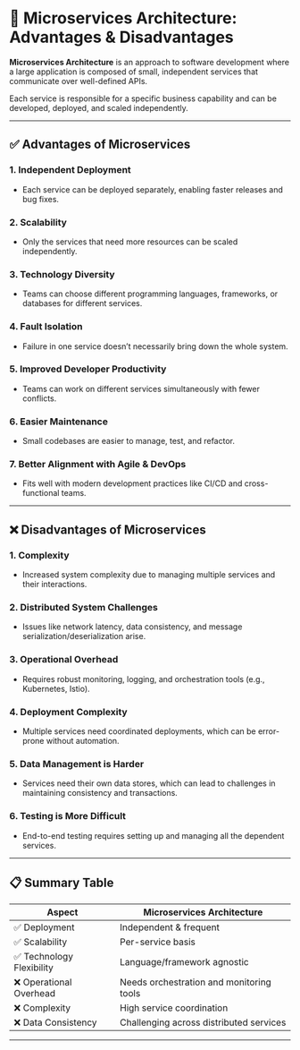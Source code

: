 # 🔗 Microservices Architecture: Advantages & Disadvantages

**Microservices Architecture** is an approach to software development where a large application is composed of small, independent services that communicate over well-defined APIs.

Each service is responsible for a specific business capability and can be developed, deployed, and scaled independently.

---

## ✅ Advantages of Microservices

### 1. **Independent Deployment**
- Each service can be deployed separately, enabling faster releases and bug fixes.

### 2. **Scalability**
- Only the services that need more resources can be scaled independently.

### 3. **Technology Diversity**
- Teams can choose different programming languages, frameworks, or databases for different services.

### 4. **Fault Isolation**
- Failure in one service doesn’t necessarily bring down the whole system.

### 5. **Improved Developer Productivity**
- Teams can work on different services simultaneously with fewer conflicts.

### 6. **Easier Maintenance**
- Small codebases are easier to manage, test, and refactor.

### 7. **Better Alignment with Agile & DevOps**
- Fits well with modern development practices like CI/CD and cross-functional teams.

---

## ❌ Disadvantages of Microservices

### 1. **Complexity**
- Increased system complexity due to managing multiple services and their interactions.

### 2. **Distributed System Challenges**
- Issues like network latency, data consistency, and message serialization/deserialization arise.

### 3. **Operational Overhead**
- Requires robust monitoring, logging, and orchestration tools (e.g., Kubernetes, Istio).

### 4. **Deployment Complexity**
- Multiple services need coordinated deployments, which can be error-prone without automation.

### 5. **Data Management is Harder**
- Services need their own data stores, which can lead to challenges in maintaining consistency and transactions.

### 6. **Testing is More Difficult**
- End-to-end testing requires setting up and managing all the dependent services.

---

## 📋 Summary Table

| Aspect                  | Microservices Architecture                   |
|--------------------------|-----------------------------------------------|
| ✅ Deployment            | Independent & frequent                        |
| ✅ Scalability           | Per-service basis                             |
| ✅ Technology Flexibility| Language/framework agnostic                   |
| ❌ Operational Overhead  | Needs orchestration and monitoring tools      |
| ❌ Complexity            | High service coordination                     |
| ❌ Data Consistency      | Challenging across distributed services       |

---